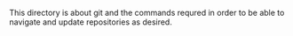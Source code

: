 This directory is about git and the commands requred in order to be able to navigate and update repositories as desired.
